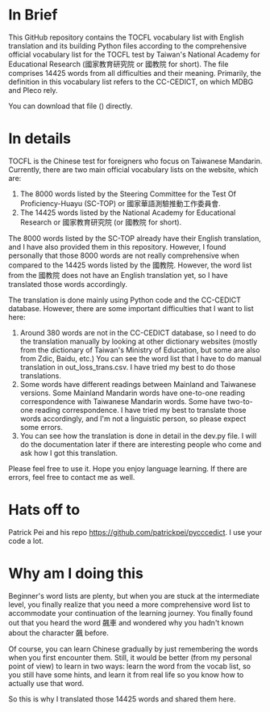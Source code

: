 # In Brief

This GitHub repository contains the TOCFL vocabulary list with English translation and its building Python files according to the comprehensive official vocabulary list for the TOCFL test by Taiwan's National Academy for Educational Research (國家教育研究院 or 國教院 for short). The file comprises 14425 words from all difficulties and their meaning. Primarily, the definition in this vocabulary list refers to the CC-CEDICT, on which MDBG and Pleco rely.

You can download that file () directly.

# In details

TOCFL is the Chinese test for foreigners who focus on Taiwanese Mandarin. Currently, there are two main official vocabulary lists on the website, which are:

1. The 8000 words listed by the Steering Committee for the Test Of Proficiency-Huayu (SC-TOP) or 國家華語測驗推動工作委員會.
2. The 14425 words listed by the National Academy for Educational Research or 國家教育研究院 (or 國教院 for short).

The 8000 words listed by the SC-TOP already have their English translation, and I have also provided them in this repository. However, I found personally that those 8000 words are not really comprehensive when compared to the 14425 words listed by the 國教院. However, the word list from the 國教院 does not have an English translation yet, so I have translated those words accordingly.

The translation is done mainly using Python code and the CC-CEDICT database. However, there are some important difficulties that I want to list here:

1. Around 380 words are not in the CC-CEDICT database, so I need to do the translation manually by looking at other dictionary websites (mostly from the dictionary of Taiwan's Ministry of Education, but some are also from Zdic, Baidu, etc.) You can see the word list that I have to do manual translation in out_loss_trans.csv. I have tried my best to do those translations.
2. Some words have different readings between Mainland and Taiwanese versions. Some Mainland Mandarin words have one-to-one reading correspondence with Taiwanese Mandarin words. Some have two-to-one reading correspondence. I have tried my best to translate those words accordingly, and I'm not a linguistic person, so please expect some errors.
3. You can see how the translation is done in detail in the dev.py file. I will do the documentation later if there are interesting people who come and ask how I got this translation.

Please feel free to use it. Hope you enjoy language learning. If there are errors, feel free to contact me as well.

# Hats off to

Patrick Pei and his repo https://github.com/patrickpei/pycccedict. I use your code a lot.

# Why am I doing this

Beginner's word lists are plenty, but when you are stuck at the intermediate level, you finally realize that you need a more comprehensive word list to accommodate your continuation of the learning journey. You finally found out that you heard the word 飆車 and wondered why you hadn't known about the character 飆 before.

Of course, you can learn Chinese gradually by just remembering the words when you first encounter them. Still, it would be better (from my personal point of view) to learn in two ways: learn the word from the vocab list, so you still have some hints, and learn it from real life so you know how to actually use that word.

So this is why I translated those 14425 words and shared them here.

